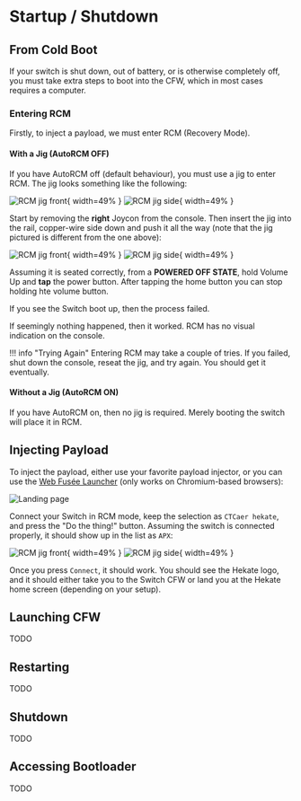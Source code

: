 # Startup / Shutdown

## From Cold Boot

If your switch is shut down, out of battery, or is otherwise completely off, you must take extra steps to boot into the CFW, which in most cases requires a computer.

### Entering RCM

Firstly, to inject a payload, we must enter RCM (Recovery Mode).

#### With a Jig (AutoRCM OFF)

If you have AutoRCM off (default behaviour), you must use a jig to enter RCM. The jig looks something like the following:

![RCM jig front](../assets/images/jig-front.png){ width=49% }
![RCM jig side](../assets/images/jig-side.png){ width=49% }

Start by removing the **right** Joycon from the console. Then insert the jig into the rail, copper-wire side down and push it all the way (note that the jig pictured is different from the one above):

![RCM jig front](../assets/images/jig-out.png){ width=49% }
![RCM jig side](../assets/images/jig-in.png){ width=49% }

Assuming it is seated correctly, from a **POWERED OFF STATE**, hold Volume Up and **tap** the power button. After tapping the home button you can stop holding hte volume button.

If you see the Switch boot up, then the process failed.

If seemingly nothing happened, then it worked. RCM has no visual indication on the console.

!!! info "Trying Again"
    Entering RCM may take a couple of tries. If you failed, shut down the console, reseat the jig, and try again. You should get it eventually.

#### Without a Jig (AutoRCM ON)

If you have AutoRCM on, then no jig is required. Merely booting the switch will place it in RCM. 

## Injecting Payload

To inject the payload, either use your favorite payload injector, or you can use the [Web Fusée Launcher](https://switch.exploit.fortheusers.org/) (only works on Chromium-based browsers):

![Landing page](../assets/images/wfl-landing.png)

Connect your Switch in RCM mode, keep the selection as `CTCaer hekate`, and press the "Do the thing!" button. Assuming the switch is connected properly, it should show up in the list as `APX`:

![RCM jig front](../assets/images/wfl-nodevice.png){ width=49% }
![RCM jig side](../assets/images/wfl-device.png){ width=49% }

Once you press `Connect`, it should work. You should see the Hekate logo, and it should either take you to the Switch CFW or land you at the Hekate home screen (depending on your setup).

## Launching CFW

TODO

## Restarting

TODO

## Shutdown

TODO

## Accessing Bootloader

TODO
